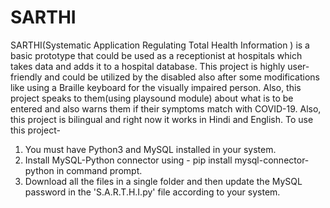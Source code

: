 # SARTHI
SARTHI(Systematic Application Regulating Total Health Information ) is a basic prototype that could be used as a receptionist at hospitals which takes data and adds it to a hospital database. This project is highly user-friendly and could be utilized by the disabled also after some modifications like using a Braille keyboard for the visually impaired person. Also, this project speaks to them(using playsound module) about what is to be entered and also warns them if their symptoms match with COVID-19. Also, this project is bilingual and right now it works in Hindi and English.
To use this project- 
1. You must have Python3 and MySQL installed in your system.
2. Install MySQL-Python connector using - pip install mysql-connector-python in command prompt.
3. Download all the files in a single folder and then update the MySQL password in the 'S.A.R.T.H.I.py' file according to your system.
